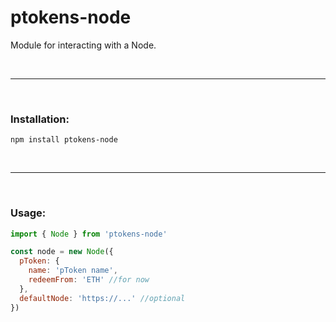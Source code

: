 # ptokens-node

Module for interacting with a Node.

&nbsp;

***

&nbsp;

### Installation:

```
npm install ptokens-node
```

&nbsp;

***

&nbsp;

### Usage:

```js
import { Node } from 'ptokens-node'

const node = new Node({
  pToken: {
    name: 'pToken name',
    redeemFrom: 'ETH' //for now
  },
  defaultNode: 'https://...' //optional
})
```